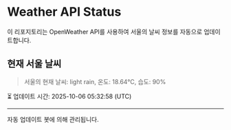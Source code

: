 
# Weather API Status

이 리포지토리는 OpenWeather API를 사용하여 서울의 날씨 정보를 자동으로 업데이트합니다.

## 현재 서울 날씨
> 서울의 현재 날씨: light rain, 온도: 18.64°C, 습도: 90%

⏳ 업데이트 시간: 2025-10-06 05:32:58 (UTC)

---
자동 업데이트 봇에 의해 관리됩니다.
